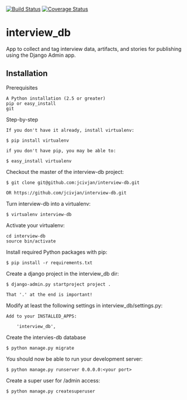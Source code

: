 [![Build Status](https://travis-ci.org/uw-it-aca/interview_db.svg?branch=0.0.0.b3)](https://travis-ci.org/uw-it-aca/interview_db)
[![Coverage Status](https://coveralls.io/repos/github/uw-it-aca/interview_db/badge.svg?branch=master)](https://coveralls.io/github/uw-it-aca/interview_db?branch=master)
# interview_db

App to collect and tag interview data, artifacts, and stories for publishing using the Django Admin app.


## Installation
Prerequisites

    A Python installation (2.5 or greater)
    pip or easy_install
    git

Step-by-step

    If you don't have it already, install virtualenv:

    $ pip install virtualenv

    if you don't have pip, you may be able to:

    $ easy_install virtualenv

Checkout the master of the interview-db project:

    $ git clone git@github.com:jcivjan/interview-db.git

    OR https://github.com/jcivjan/interview-db.git
    
Turn interview-db into a virtualenv:

    $ virtualenv interview-db   

Activate your virtualenv:

    cd interview-db
    source bin/activate
    
Install required Python packages with pip:

    $ pip install -r requirements.txt

Create a django project in the interview_db dir:

    $ django-admin.py startproject project .

    That '.' at the end is important!

Modify at least the following settings in interview_db/settings.py:

    Add to your INSTALLED_APPS:

        'interview_db',

Create the intervies-db database

    $ python manage.py migrate

You should now be able to run your development server:

    $ python manage.py runserver 0.0.0.0:<your port>

Create a super user for /admin access:

    $ python manage.py createsuperuser


